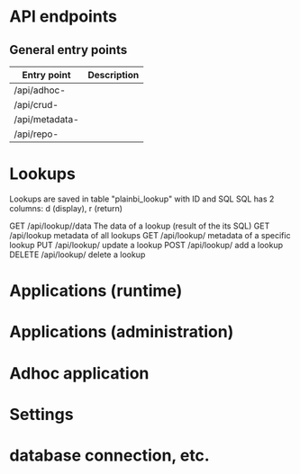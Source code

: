 # API endpoints

## General entry points

|Entry point|Description|
|-|-|
|/api/adhoc-|
|/api/crud-|
|/api/metadata-|
|/api/repo-|







# Lookups

Lookups are saved in table "plainbi_lookup" with ID and SQL 
SQL has 2 columns: d (display), r (return)

GET /api/lookup/<id>/data    The data of a lookup (result of the its SQL)
GET /api/lookup         metadata of all lookups
GET /api/lookup/<id>    metadata of a specific lookup
PUT /api/lookup/<id>    update a lookup
POST /api/lookup/<id>   add a lookup
DELETE /api/lookup/<id>   delete a lookup

# Applications (runtime)


# Applications (administration)


# Adhoc application 


# Settings

# database connection, etc.

